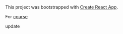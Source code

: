 This project was bootstrapped with [Create React App](https://github.com/facebook/create-react-app).

For [course](https://www.udemy.com/course/react-hooks-writing-real-project/)

update

